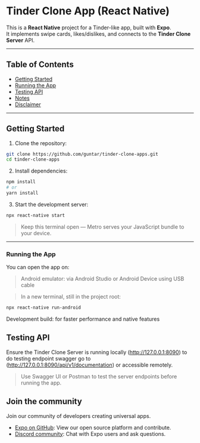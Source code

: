 # Tinder Clone App (React Native)

This is a **React Native** project for a Tinder-like app, built with **Expo**.  
It implements swipe cards, likes/dislikes, and connects to the **Tinder Clone Server** API.

---

## Table of Contents

- [Getting Started](#getting-started)
- [Running the App](#running-the-app)
- [Testing API](#testing-api)
- [Notes](#notes)
- [Disclaimer](#disclaimer)

---

## Getting Started

1. Clone the repository:

```bash
git clone https://github.com/guntar/tinder-clone-apps.git
cd tinder-clone-apps
```

2. Install dependencies:

```bash
npm install
# or
yarn install
```
3. Start the development server:
```bash
npx react-native start
```
> Keep this terminal open — Metro serves your JavaScript bundle to your device.
---

### Running the App

You can open the app on:

> Android emulator: via Android Studio or Android Device using USB cable

> In a new terminal, still in the project root:

```bash
npx react-native run-android
```

Development build: for faster performance and native features 

## Testing API

Ensure the Tinder Clone Server is running locally (http://127.0.0.1:8090) to do testing endpoint swagger go to (http://127.0.0.1:8090/api/v1/documentation) or accessible remotely.

> Use Swagger UI or Postman to test the server endpoints before running the app.

## Join the community

Join our community of developers creating universal apps.

- [Expo on GitHub](https://github.com/expo/expo): View our open source platform and contribute.
- [Discord community](https://chat.expo.dev): Chat with Expo users and ask questions.
